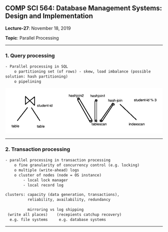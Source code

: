 ## COMP SCI 564: Database Management Systems: Design and Implementation

**Lecture-27**: November 18, 2019 <br/>

**Topic**: Parallel Processing

---

### **1\. Query processing**

```
- Parallel processing in SQL
    o partitioning set (of rows) - skew, load imbalance (possible solution: hash partitioning)
    o pipelining
```

![](pp.png)

---

### **2\. Transaction processing**

```
- parallel processing in transaction processing
    o fine granularity of concurrency control (e.g. locking)
    o multiple (write-ahead) logs
    o cluster of nodes (node = OS instance)
        - local lock manager
        - local record log
```
```
clusters: capacity (data generation, transactions),
          reliability, availability, redundancy

          mirroring vs log shipping
 (write all places)    (recepients catchup recovery)
  e.g. file systems     e.g. database systems
```

---
